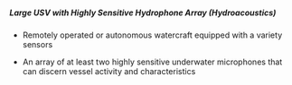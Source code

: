 ##### **Large USV with Highly Sensitive Hydrophone Array (Hydroacoustics)**

- Remotely operated or autonomous watercraft equipped with a variety sensors

- An array of at least two highly sensitive underwater microphones that can discern vessel activity and characteristics


